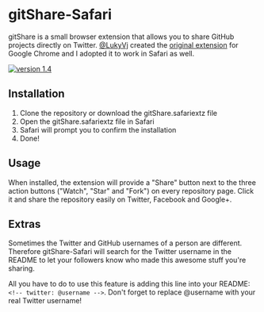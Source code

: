 <!-- twitter: @JohJakob -->

# gitShare-Safari

gitShare is a small browser extension that allows you to share GitHub projects directly on Twitter. [@LukyVj](https://github.com/LukyVj) created the [original extension](https://github.com/LukyVj/gitShare) for Google Chrome and I adopted it to work in Safari as well.

[![version 1.4](https://img.shields.io/badge/version-1.4-blue.svg)](https://github.com/JohJakob/gitShare-Safari/releases/tag/1.4)

## Installation

1. Clone the repository or download the gitShare.safariextz file
2. Open the gitShare.safariextz file in Safari
3. Safari will prompt you to confirm the installation
4. Done!

## Usage

When installed, the extension will provide a "Share" button next to the three action buttons ("Watch", "Star" and "Fork") on every repository page. Click it and share the repository easily on Twitter, Facebook and Google+.

## Extras

Sometimes the Twitter and GitHub usernames of a person are different. Therefore gitShare-Safari will search for the Twitter username in the README to let your followers know who made this awesome stuff you're sharing.

All you have to do to use this feature is adding this line into your README: ```<!-- twitter: @username -->```. Don't forget to replace @username with your real Twitter username!
